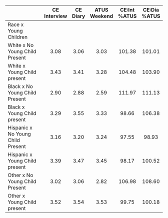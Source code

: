 
|                      | CE<br>Interview |  CE<br>Diary | ATUS<br>Weekend | CE:Int<br>%ATUS | CE:Dia<br>%ATUS |
| -------------------- | :----------: | :----------: | :----------: | :----------: | :----------: |
| Race x Young Children |              |              |              |              |              |
| White x No Young Child Present |         3.08 |         3.06 |         3.03 |       101.38 |       101.01 |
| White x Young Child present |         3.43 |         3.41 |         3.28 |       104.48 |       103.90 |
| Black x No Young Child Present |         2.90 |         2.88 |         2.59 |       111.97 |       111.13 |
| Black x Young Child present |         3.29 |         3.55 |         3.33 |        98.66 |       106.38 |
| Hispanic x No Young Child Present |         3.16 |         3.20 |         3.24 |        97.55 |        98.93 |
| Hispanic x Young Child present |         3.39 |         3.47 |         3.45 |        98.17 |       100.52 |
| Other x No Young Child Present |         3.02 |         3.06 |         2.82 |       106.98 |       108.60 |
| Other x Young Child present |         3.52 |         3.54 |         3.53 |        99.75 |       100.18 |

